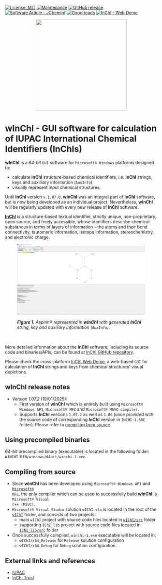 [![License: MIT](https://img.shields.io/badge/License-MIT-yellow.svg)](https://opensource.org/licenses/MIT)
[![Maintenance](https://img.shields.io/badge/Maintained%3F-yes-blue.svg)](https://github.com/IUPAC-InChI/WInChI/graphs/commit-activity)
[![GitHub release](https://img.shields.io/github/release/IUPAC-InChI/InChI.svg)](https://github.com/IUPAC-InChI/WInChI/releases/)
[![Software Article - JChemInf](https://img.shields.io/badge/Software_Article-JChemInf-blue)](https://doi.org/10.1186/s13321-021-00517-z)
[![Good reads](https://img.shields.io/badge/Goodreads-372213?style=flat&logo=goodreads&logoColor=white)](https://www.inchi-trust.org/inchi-overview-papers-presentations/?wpv_aux_current_post_id=4309&wpv_aux_parent_post_id=4309&wpv_view_count=4473)
[![InChI - Web Demo](https://img.shields.io/badge/InChI-Web_Demo-2ea44f)](https://iupac-inchi.github.io/InChI-Web-Demo/)

<p align="center">
  <img src="https://github.com/IUPAC-InChI/InChI/blob/main/Images/inchi-wheel.png" width="300" height="300" />
</p>

# wInChI - GUI software for calculation of IUPAC International Chemical Identifiers (InChIs)

<strong>wInChI</strong> is a _64-bit_ <code>GUI</code> software for <code>Microsoft&reg; Windows</code> platforms designed to: 
- calculate <strong>InChI</strong> structure-based chemical identifiers, i.e. <strong>InChI</strong> strings, keys and auxilliary information (<code>AuxInfo</code>)
- visually represent input chemical structures.

Until <strong>InChI</strong> version <code>v.1.07.0</code>, <strong>wInChI</strong> was an integral part of <strong>InChI</strong> software, but is now being developed as an individual project.
Nevertheless, <strong>wInChI</strong> will be regularly updated with every new release of <strong>InChI</strong> software.

<strong><a href="https://en.wikipedia.org/wiki/International_Chemical_Identifier">InChI</a></strong> is a structure-based textual identifier, strictly unique, non-proprietary, open source, and freely accessible, whose identifiers describe chemical substances in terms of layers of information – the atoms and their bond connectivity, tautomeric information, isotope information, stereochemistry, and electronic charge.

<em><figure>
  <img src="docs/img/winchi_in_action.jpg" />
  <figcaption><strong>Figure 1.</strong> Aspirin&reg; represented in <strong>wInChI</strong> with generated <strong>InChI</strong> string, key and auxiliary information (<code>AuxInfo</code>).</figcaption>
</figure></em>

<br /><br />
More detailed information about the <strong>InChI</strong> software, including its source code and binaries/APIs, can be found at <a href="https://github.com/IUPAC-InChI/InChI/">InChI GitHub repository</a>.

Please check the cross-platform <a href="https://github.com/IUPAC-InChI/InChI-Web-Demo">InChI Web Demo</a>, a web-based `GUI` for calculation of <strong>InChI</strong> strings and keys from chemical structures' visual depictions.

## wInChI release notes

- <em>Version 1.07.2</em> (19/01/2025):
  - First version of <strong>wInChI</strong> which is entirely built using <code>Microsoft&reg; Windows API</code>, <code>Microsoft&reg; MFC</code> and <code>Microsoft&reg; MSVC compiler</code>.
  - Supports <strong>InChI</strong> versions <code>1.07.2</code> as well as <code>1.06</code> (once provided with the source code of corresponding <strong>InChI</strong> version in <code>INCHI-1-SRC</code> folder). Please refer to <a href="#compiling">compiling from source</a>.

## Using precompiled binaries

<em>64-bit</em> precompiled binary (executable) is located in the following folder: <code>WINCHI-BIN/windows/64bit/winchi-1.exe</code>.

## Compiling from source

<a id="compiling"></a>

- Since <strong>wInChI</strong> has been developed using <code>Microsoft&reg; Windows API</code> and <code><a href="https://en.wikipedia.org/wiki/Microsoft_Foundation_Class_Library">Microsoft&reg; MFC</a></code>, the <ins>only</ins> compiler which can be used to successfully build <strong>wInChI</strong> is <code>Microsoft&reg; Visual C++ (MSVC)</code>.
- <code>Microsoft&reg; Visual Studio</code> solution <code>wIChI.sln</code> is located in the root of the <code><a href="wIChI">wIChI</a></code> folder, and consists of two projects:
  - main <code>wIChI</code> project with source code files located in <code><a href="wIChI/src/">wIChI/src</a></code> folder
  - supporting <code>IChI_lib</code> project with source code files located in <code><a href="IChI_lib/src/">IChI_lib/src</a></code> folder
- Once successfully compiled, <code>winchi-1.exe</code> executable will be located in:
  - <code>wIChI/x64_Release</code> for <code>Release</code> solution configuration 
  - <code>wIChI/x64_Debug</code> for <code>Debug</code> solution configuration.

## External links and references

- [IUPAC](https://iupac.org/)
- [InChI Trust](https://www.inchi-trust.org/)
